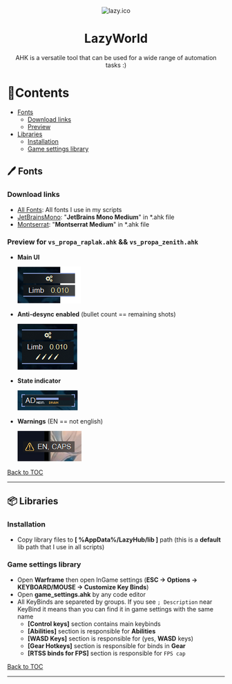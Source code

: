 <p align="center">
  <img width="180" src="./attachments/Images/cat.ico" alt="lazy.ico">
  <h1 align="center">LazyWorld</h1>
  <p align="center">AHK is a versatile tool that can be used for a wide range of automation tasks :)</p>
</p>

# 📝Contents
- [Fonts](#%EF%B8%8F-fonts)
  - [Download links](#download-links) 
  - [Preview](#preview)
- [Libraries](#-libraries)
  - [Installation](#installation)
  - [Game settings library](#game-settings-library)
  
## 🖊️ Fonts

### Download links
- [All Fonts](./attachments): All fonts I use in my scripts
- [JetBrainsMono](./attachments/Fonts/JetBrainsMono-Medium.ttf): "**JetBrains Mono Medium**" in *.ahk file
- [Montserrat](./attachments/Fonts/Montserrat-Medium.otf): "**Montserrat Medium**" in *.ahk file

### Preview for `vs_propa_raplak.ahk` && `vs_propa_zenith.ahk`

- **Main UI** 

  ![ui preview](./attachments/Images/ui.png)

- **Anti-desync enabled** (bullet count == remaining shots)

  ![ui_antidesync preview](./attachments/Images/ui_antidesync.png)

- **State indicator** 

  ![ui_indicator preview](./attachments/Images/ui_indicator.gif)

- **Warnings** (EN == not english)

  ![warnings preview](./attachments/Images/warnings.png)

[Back to TOC](#contents)

---

## 📦 Libraries

### Installation

- Copy library files to **[ %AppData%/LazyHub/lib ]** path (this is a **default** lib path that I use in all scripts)

### Game settings library

- Open **Warframe** then open InGame settings (**ESC -> Options -> KEYBOARD/MOUSE -> Customize Key Binds**)
- Open **game_settings.ahk** by any code editor
- All KeyBinds are separeted by groups. If you see `; Description` near KeyBind it means than you can find it in game settings with the same name
  - **[Control keys]** section contains main keybinds
  - **[Abilities]** section is responsible for **Abilities**
  - **[WASD Keys]** section is responsible for (yes, **WASD** keys)
  - **[Gear Hotkeys]** section is responsible for binds in **Gear**
  - **[RTSS binds for FPS]** section is responsible for `FPS cap`

[Back to TOC](#contents)

---
